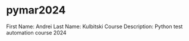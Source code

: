 # pymar2024
First Name: Andrei
Last Name: Kulbitski
Course Description: Python test automation course 2024
